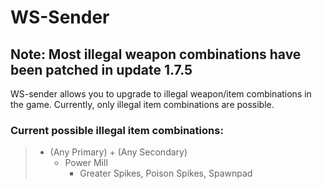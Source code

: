 # WS-Sender
## Note: Most illegal weapon combinations have been patched in update 1.7.5

WS-sender allows you to upgrade to illegal weapon/item combinations in the game.
Currently, only illegal item combinations are possible.

### Current possible illegal item combinations:
> - (Any Primary) + (Any Secondary)
>   - Power Mill
>     - Greater Spikes, Poison Spikes, Spawnpad
